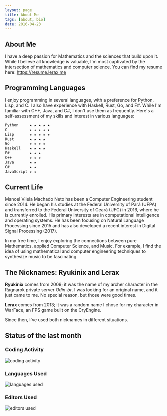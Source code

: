 ```yaml
---
layout: page
title: About Me
tags: [about, bio]
date: 2016-04-23
---
```


## About Me
I have a deep passion for Mathematics and the sciences that build upon it. While I believe all knowledge is valuable, I'm most captivated by the intersection of mathematics and computer science. You can find my resume here: https://resume.lerax.me

## Programming Languages

I enjoy programming in several languages, with a preference for Python, Lisp, and C. I also have experience with Haskell, Rust, Go, and F#. While I'm familiar with C++, Java, and C#, I don't use them as frequently. Here's a self-assessment of my skills and interest in various languages:

``` markdown
Python     ★ ★ ★ ★ ★
C          ★ ★ ★ ★ ★
Lisp       ★ ★ ★ ★ ★
Rust       ★ ★ ★ ★
Go         ★ ★ ★ ★
Haskell    ★ ★ ★ ★
F#         ★ ★ ★
C++        ★ ★ ★
Java       ★ ★
C#         ★ ★
JavaScript ★ ★
```


## Current Life

Manoel Vilela Machado Neto has been a Computer Engineering student since 2014. He began his studies at the Federal University of Pará (UFPA) and transferred to the Federal University of Ceará (UFC) in 2016, where he is currently enrolled. His primary interests are in computational intelligence and operating systems. He has been focusing on Natural Language Processing since 2015 and has also developed a recent interest in Digital Signal Processing (2017).

In my free time, I enjoy exploring the connections between pure Mathematics, applied Computer Science, and Music. For example, I find the idea of using mathematical and computer engineering techniques to synthesize music to be fascinating.


## The Nicknames: Ryukinix and Lerax

**Ryukinix** comes from 2009; it was the name of my archer character in the Ragnarok private server *Odin-br*. I was looking for an original name, and it just came to me. No special reason, but those were good times.

**Lerax** comes from 2013; it was a random name I chose for my character in WarFace, an FPS game built on the CryEngine.

Since then, I've used both nicknames in different situations.


## Status of the last month

### Coding Activity

![coding activity](https://wakatime.com/@ryukinix/f92531fc-bb7d-469a-9ab1-8c8d68001b77.svg)

### Languages Used

![languages used](https://wakatime.com/@ryukinix/4c77736c-8200-4cf3-aeb2-f3367eca7497.svg)

### Editors Used

![editors used](https://wakatime.com/share/@ryukinix/3dc27d9a-47d4-438f-8677-03534182540a.svg)
